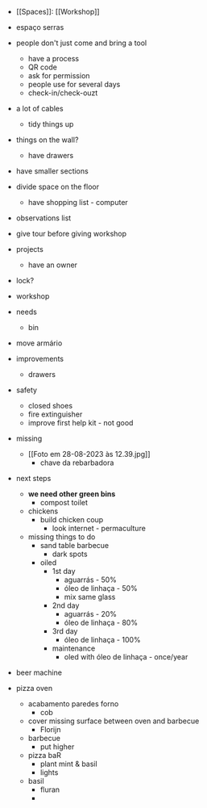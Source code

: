 
- [[Spaces]]: [[Workshop]]

* espaço serras

- people don't just come and bring a tool
	- have a process
	- QR code
	- ask for permission
	- people use for several days
	- check-in/check-ouzt

- a lot of cables
	- tidy things up

- things on the wall?
	- have drawers

- have smaller sections

- divide space on the floor

	- have shopping list - computer

- observations list

- give tour before giving workshop

- projects
	- have an owner

- lock?

- workshop

- needs
	- bin

- move armário

- improvements
	- drawers

- safety
	- closed shoes
	- fire extinguisher
	- improve first help kit - not good

- missing
	- [[Foto em 28-08-2023 às 12.39.jpg]]
		- chave da rebarbadora

- next steps
	- **we need other green bins**
		- compost toilet
	- chickens
		- build chicken coup
			- look internet - permaculture
	- missing things to do
		- sand table barbecue
			- dark spots
		- oiled
			- 1st day
				- aguarrás - 50%
				- óleo de linhaça - 50%
				- mix same glass
			- 2nd day
				- aguarrás - 20%
				- óleo de linhaça - 80%
			- 3rd day
				- óleo de linhaça - 100%
			- maintenance
				- oled with óleo de linhaça - once/year

- beer machine

- pizza oven
	- acabamento paredes forno
		- cob
	- cover missing surface between oven and barbecue
		- Florijn
	- barbecue
		- put higher
	- pizza baR
		- plant mint & basil
		- lights
	- basil
		- fluran
		- 